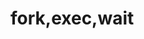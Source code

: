 # fork,exec,wait
[](https://github.com/takeshiD/nihonsh/commit/9cfb17b515ca9b264ef1eba164b2ca842bb6a3f4)